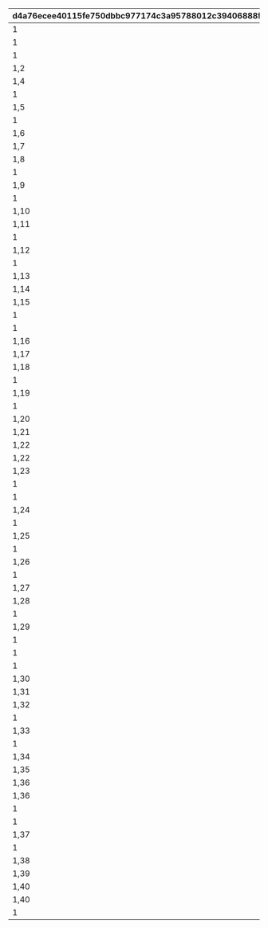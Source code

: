 |d4a76ecee40115fe750dbbc977174c3a95788012c39406888f2b09e5260cf2ca|90811b8c894ce39876bc4f3c509eb0ceca6c0716841bb1b605c4f872dc75a8ea|f47b27903621bd865ff3b2bce588d129f1821d2cd25563f6021471c33c9080c6|4937acb0ef61b38d6fcf85f71ab595b7f3f9a506d1c6896170834f0b4ef4ce98|4580bd0bc17f5f7f4967fc4d235082e87aa973b442c7601b903103fd76ff6bfd|7fcd0a65cd16a6c90fd03e5d1f394ae28efb56de0dbea43c2b8e2188649fe080|34f9066f2e00717fdb6d33fa87b796830152b98dba0a7f788cb75327a535b23f|6c6f05390a93727b3e1518c7c938d83f365ac3580defb8908e1003c2314ba42d|0f37d09610ea0ca4ed138556ec5efaab5c914485959f8f9448abd60b5656a3dd|ded2abb959bc6c20b1905ab82871574a08ad99693b64243e2bd279fd9e4d290e|912f3c6ebe349eb9bc07c486486cb79481f98d9bb6f866197a33e592eb31cbdb|6cd7ee4e4423f25520b8a1585fe91a1749c2d25a29d34e5a78587e525f75fd1f|57d3c43597b6dac003e1a2c08c1ec1c8703f4ca362df1d019a108309cb387493|
| --- | --- | --- | --- | --- | --- | --- | --- | --- | --- | --- | --- | --- |
|1|2018/03/31 15:00:00|0|2020/03/16 15:00:00|-6|0|10001|2030/04/19 15:00:00|5031|0|0|20001|0|
|1|2018/04/30 15:00:00|0|2020/04/15 15:00:00|-3|0|10002|2030/04/19 15:00:00|8135|0|0|20002|0|
|1|2018/05/25 16:00:00|0|2020/05/15 15:00:00|-8|0|10003|2030/04/19 15:00:00|201|0|0|20003|0|
|1,2|2018/06/30 12:00:00|0|2020/06/19 15:00:00|-5|0|10004|2030/04/19 15:00:00|3394|0|0|20004|0|
|1,4|2018/07/31 12:00:00|0|2020/07/20 15:00:00|-3|0|10005|2030/04/19 15:00:00|3060|0|0|20005|0|
|1|2018/08/31 12:00:00|0|2020/08/19 15:00:00|-5|0|10006|2030/04/19 15:00:00|1412|0|0|20006|0|
|1,5|2018/09/30 12:00:00|0|2020/09/23 15:00:00|-2|0|10007|2030/04/19 15:00:00|3481|0|0|20007|0|
|1|2018/10/31 12:00:00|0|2020/10/19 15:00:00|-3|0|10008|2030/04/19 15:00:00|3490|0|0|20008|0|
|1,6|2018/11/30 12:00:00|0|2020/11/24 15:00:00|0|0|10009|2030/04/19 15:00:00|5402|0|0|20009|0|
|1,7|2018/12/31 12:00:00|0|2020/12/22 15:00:00|-5|0|10010|2030/04/19 15:00:00|2192|0|0|20010|0|
|1,8|2019/01/31 12:00:00|0|2021/01/25 15:00:00|0|0|10011|2030/04/19 15:00:00|5034|0|0|20011|0|
|1|2019/02/22 15:00:00|0|2021/02/18 15:00:00|-5|0|10012|2030/04/19 15:00:00|402|0|0|20012|0|
|1,9|2019/03/31 15:00:00|0|2021/03/23 15:00:00|-5|0|10013|2030/04/19 15:00:00|22|0|0|20013|0|
|1|2019/04/30 12:00:00|0|2021/04/16 15:00:00|-8|0|10015|2030/04/19 15:00:00|2174|0|0|20014|0|
|1,10|2019/06/30 15:00:00|0|2021/05/18 15:00:00|3|0|10019|2030/04/19 15:00:00|2222|0|0|20015|0|
|1,11|2019/07/31 12:00:00|0|2021/06/18 15:00:00|0|0|10021|2030/04/19 15:00:00|6040|0|0|20016|0|
|1|2019/08/31 12:00:00|0|2021/07/16 15:00:00|-4|0|10023|2030/04/19 15:00:00|6481|0|0|20017|0|
|1,12|2019/09/30 12:00:00|0|2021/08/16 15:00:00|0|0|10025|2030/04/19 15:00:00|8134|0|0|20018|0|
|1|2019/10/31 12:00:00|0|2021/09/16 15:00:00|-2|0|10027|2030/04/19 15:00:00|3480|0|0|20019|0|
|1,13|2019/11/30 12:00:00|0|2021/10/19 15:00:00|-5|0|10029|2030/04/19 15:00:00|5283|0|0|20020|0|
|1,14|2019/12/31 12:00:00|0|2021/11/16 15:00:00|-4|0|10031|2030/04/19 15:00:00|1311|0|0|20021|0|
|1,15|2020/01/31 12:00:00|0|2021/12/16 15:00:00|-7|0|10033|2030/04/19 15:00:00|6055|0|0|20022|0|
|1|2020/03/31 12:00:00|0|2022/01/17 15:00:00|-5|0|10038|2030/04/19 15:00:00|2022|0|0|20023|0|
|1|2020/04/24 15:00:00|0|2022/02/18 15:00:00|-10|0|10040|2030/04/19 15:00:00|6011|0|0|20024|0|
|1,16|2020/05/25 15:00:00|0|2022/03/17 15:00:00|-5|0|10042|2030/04/19 15:00:00|5221|0|0|20025|0|
|1,17|2020/06/30 12:00:00|0|2022/04/18 15:00:00|10|0|10044|2030/04/19 15:00:00|3040|0|0|20026|0|
|1,18|2020/07/31 12:00:00|0|2022/05/18 15:00:00|10|0|10046|2030/04/19 15:00:00|6120|0|0|20027|0|
|1|2020/08/31 12:00:00|0|2022/06/16 15:00:00|-5|0|10048|2030/04/19 15:00:00|5032|0|0|20028|0|
|1,19|2020/09/30 12:00:00|0|2022/07/19 8:00:00|0|0|10050|2030/04/19 15:00:00|5151|0|0|20029|0|
|1|2020/10/31 12:00:00|0|2022/08/16 15:00:00|-8|0|10052|2030/04/19 15:00:00|6056|0|0|20030|0|
|1,20|2020/11/30 12:00:00|0|2022/09/17 15:00:00|0|0|10054|2030/04/19 15:00:00|3351|0|0|20031|0|
|1,21|2020/12/31 12:00:00|0|2022/10/16 15:00:00|0|0|10056|2030/04/19 15:00:00|2191|0|0|20032|0|
|1,22|2021/01/31 12:00:00|0|2022/11/17 15:00:00|0|0|10058|2030/04/19 15:00:00|1122|0|0|20033|0|
|1,22|2021/02/10 12:00:00|0|2022/11/17 15:00:00|0|20033|10059|2030/04/19 15:00:00|1123|0|0|20034|0|
|1,23|2021/02/28 12:00:00|0|2022/12/19 15:00:00|12|0|10061|2030/04/19 15:00:00|2194|0|0|20035|0|
|1|2021/02/28 12:00:00|0|2023/01/16 15:00:00|0|0|10064|2030/04/19 15:00:00|5010|0|0|20036|0|
|1|2021/04/30 12:00:00|0|2023/02/16 15:00:00|0|0|10066|2030/04/19 15:00:00|144|0|0|20037|0|
|1,24|2021/05/31 12:00:00|0|2023/03/16 15:00:00|0|0|10068|2030/04/19 15:00:00|121|0|0|20038|0|
|1|2021/06/30 12:00:00|0|2023/04/17 15:00:00|0|0|10070|2030/04/19 15:00:00|394|0|0|20039|0|
|1,25|2021/07/31 12:00:00|0|2023/05/16 15:00:00|0|0|10072|2030/04/19 15:00:00|1082|0|0|20040|0|
|1|2021/08/31 12:00:00|0|2023/06/16 15:00:00|0|0|10074|2030/04/19 15:00:00|181|0|0|20041|0|
|1,26|2021/09/30 12:00:00|0|2023/07/18 15:00:00|0|0|10076|2030/04/19 15:00:00|5084|0|0|20042|0|
|1|2021/10/31 12:00:00|0|2023/08/18 15:00:00|0|0|10078|2030/04/19 15:00:00|6054|0|0|20043|0|
|1,27|2021/11/30 12:00:00|0|2023/09/19 15:00:00|0|0|10080|2030/04/19 15:00:00|6381|0|0|20044|0|
|1,28|2021/12/31 12:00:00|0|2023/10/16 15:00:00|0|0|10082|2030/04/19 15:00:00|2193|0|0|20045|0|
|1|2022/01/31 12:00:00|0|2023/11/16 15:00:00|0|0|10084|2030/04/19 15:00:00|8163|0|0|20046|0|
|1,29|2022/02/07 12:00:00|0|2023/11/16 15:00:00|0|20046|10085|2030/04/19 15:00:00|8164|0|0|20047|0|
|1|2022/02/28 12:00:00|0|2023/12/18 15:00:00|0|0|10088|2030/04/19 15:00:00|2201|0|0|20048|0|
|1|2022/03/31 12:00:00|0|2024/01/17 15:00:00|0|0|10090|2030/04/19 15:00:00|430|0|0|20049|0|
|1|2022/04/30 12:00:00|0|2024/03/18 15:00:00|0|0|10092|2030/04/19 15:00:00|351|0|0|20050|0|
|1,30|2022/05/25 15:00:00|0|2024/04/18 15:00:00|0|0|10094|2030/04/19 15:00:00|392|0|0|20051|0|
|1,31|2022/06/30 12:00:00|0|2024/06/17 15:00:00|0|0|10096|2030/04/19 15:00:00|3402|0|0|20052|0|
|1,32|2022/07/31 12:00:00|0|2024/07/16 15:00:00|0|0|10098|2030/04/19 15:00:00|8132|0|0|20053|0|
|1|2022/08/31 12:00:00|0|2024/08/16 15:00:00|0|0|10100|2030/04/19 15:00:00|6057|0|0|20054|0|
|1,33|2022/09/30 12:00:00|0|2024/09/17 15:00:00|0|0|10102|2030/04/19 15:00:00|5200|0|0|20055|0|
|1|2022/10/31 12:00:00|0|2024/10/16 15:00:00|0|0|10104|2030/04/19 15:00:00|3479|0|0|20056|0|
|1,34|2022/11/30 12:00:00|0|2024/11/16 15:00:00|0|0|10106|2030/04/19 15:00:00|5033|0|0|20057|0|
|1,35|2022/12/31 12:00:00|0|2024/12/16 15:00:00|-10|0|10108|2030/04/19 15:00:00|7213|0|0|20058|0|
|1,36|2023/01/31 12:00:00|0|2025/01/16 15:00:00|-10|0|10110|2030/04/19 15:00:00|8153|0|0|20059|0|
|1,36|2023/02/07 12:00:00|0|2025/01/16 15:00:00|-10|20059|10111|2030/04/19 15:00:00|8154|0|0|20060|0|
|1|2023/02/28 12:00:00|0|2025/02/16 15:00:00|-10|0|10114|2030/04/19 15:00:00|4314|0|0|20061|0|
|1|2023/03/31 12:00:00|0|2025/03/17 15:00:00|-10|0|10116|2030/04/19 15:00:00|3301|0|0|20062|0|
|1,37|2023/04/30 12:00:00|0|2025/04/16 15:00:00|10|0|10118|2030/04/19 15:00:00|1443|0|0|20063|0|
|1|2023/05/31 12:00:00|0|2025/05/16 15:00:00|0|0|10120|2030/04/19 15:00:00|202|0|0|20064|0|
|1,38|2023/06/30 12:00:00|0|2025/06/17 15:00:00|0|0|10122|2030/04/19 15:00:00|460|0|0|20065|0|
|1,39|2023/07/31 12:00:00|0|2025/07/16 15:00:00|0|0|10124|2030/04/19 15:00:00|2394|0|0|20066|0|
|1,40|2023/08/15 12:00:00|0|2025/08/16 15:00:00|0|0|10136|2030/04/19 15:00:00|1|0|0|20067|0|
|1,40|2023/08/15 12:00:00|0|2025/08/16 15:00:00|0|20067|10137|2030/04/19 15:00:00|2|0|0|20068|0|
|1|2023/08/31 12:00:00|0|2025/09/17 15:00:00|0|0|10126|2030/04/19 15:00:00|203|0|0|20069|0|